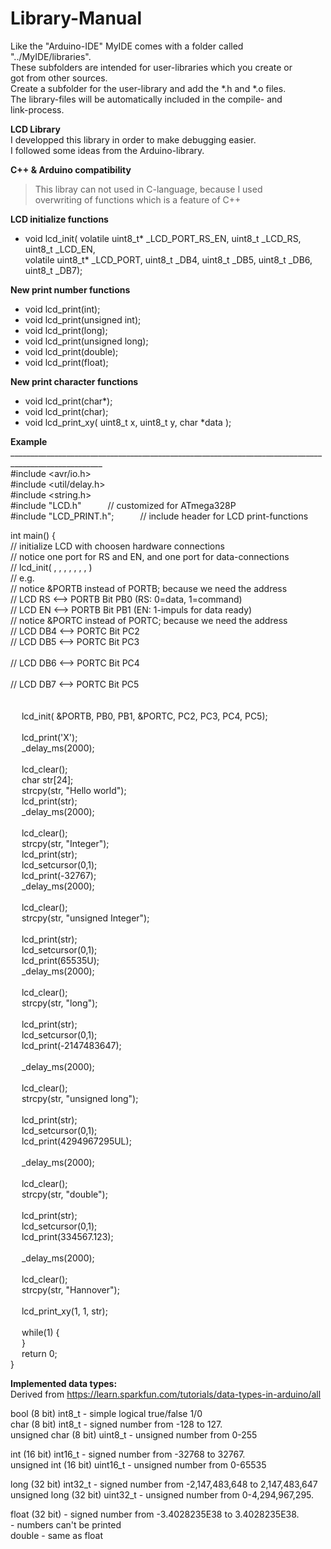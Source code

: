 # Library-Manual<br>
Like the "Arduino-IDE" MyIDE comes with a folder called "../MyIDE/libraries".<br>
These subfolders are intended for user-libraries which you create or<br>
got from other sources.<br>
Create a subfolder for the user-library and add the *.h and *.o files.<br>
The library-files will be automatically included in the compile- and<br>
link-process.<br>

**LCD Library**<br>
I developped this library in order to make debugging easier.<br>
I followed some ideas from the Arduino-library.<br>

**C++ & Arduino compatibility**
> This libray can not used in C-language, because I used<br>
> overwriting of functions which is a feature of C++<br>

**LCD initialize functions<br>**
* void lcd_init( volatile uint8_t* _LCD_PORT_RS_EN, uint8_t _LCD_RS, uint8_t _LCD_EN,<br> 
				 volatile uint8_t* _LCD_PORT,       uint8_t _DB4, uint8_t _DB5, uint8_t _DB6, uint8_t _DB7);<br>


**New print number functions<br>**
* void lcd_print(int);<br>
* void lcd_print(unsigned int);<br>
* void lcd_print(long);<br>
* void lcd_print(unsigned long);<br>
* void lcd_print(double);<br>
* void lcd_print(float);<br>

**New print character functions<br>**
* void lcd_print(char*);<br>
* void lcd_print(char);<br>
* void lcd_print_xy( uint8_t x, uint8_t y, char *data );<br>

**Example<br>**
_____________________________________________________________________________________________________<br>
#include &lt;avr/io.h&gt;<br>
#include &lt;util/delay.h&gt;<br>
#include &lt;string.h&gt;<br>
#include "LCD.h"&ensp;&ensp;&ensp;&ensp;&emsp;// customized for ATmega328P<br>
#include "LCD_PRINT.h";&ensp;&ensp;&ensp;&ensp;&emsp;// include header for LCD print-functions<br>

int main() {<br>
	// initialize LCD with choosen hardware connections<br>
	// notice one port for RS and EN, and one port for data-connections<br>
	// lcd_init( <PORT of RS and EN>, <RS-pin>, <EN-pin>, <PORT of data>, <DB4-pin>, <DB5-pin>, <DB6-pin>, <DB7-pin>)<br>
		// e.g.<br>
		// notice &PORTB instead of PORTB; because we need the address<br>
		// LCD RS      <-->  PORTB Bit PB0     (RS: 0=data, 1=command)<br>
		// LCD EN      <-->  PORTB Bit PB1     (EN: 1-impuls for data ready)<br>
		// notice &PORTC instead of PORTC; because we need the address<br>
		// LCD DB4     <-->  PORTC Bit PC2<br>
		// LCD DB5     <-->  PORTC Bit PC3<br>		
		// LCD DB6     <-->  PORTC Bit PC4<br>		
		// LCD DB7     <-->  PORTC Bit PC5<br>	
	<br>
&emsp;	lcd_init( &PORTB, PB0, PB1, &PORTC, PC2, PC3, PC4, PC5);<br>
	<br>
&emsp;	lcd_print('X');<br>	
&emsp;	_delay_ms(2000);<br>
	<br>
&emsp;	lcd_clear();<br>
&emsp;	char str[24];<br>
&emsp;	strcpy(str, "Hello world");<br>
&emsp;	lcd_print(str);<br>	
&emsp;	_delay_ms(2000);<br>
	<br>
&emsp;	lcd_clear();<br>
&emsp;	strcpy(str, "Integer");<br>
&emsp;	lcd_print(str);<br>
&emsp;	lcd_setcursor(0,1);<br>
&emsp;	lcd_print(-32767);<br>
&emsp;	_delay_ms(2000);<br>
	<br>
&emsp;	lcd_clear();<br>
&emsp;	strcpy(str, "unsigned Integer");<br>		
&emsp;	lcd_print(str);<br>
&emsp;	lcd_setcursor(0,1);<br>
&emsp;	lcd_print(65535U);<br>
&emsp;	_delay_ms(2000);<br>
	<br>
&emsp;	lcd_clear();<br>
&emsp;	strcpy(str, "long");<br>	
&emsp;	lcd_print(str);<br>
&emsp;	lcd_setcursor(0,1);<br>
&emsp;	lcd_print(-2147483647);<br>		
&emsp;	_delay_ms(2000);<br>
	<br>
&emsp;	lcd_clear();<br>
&emsp;	strcpy(str, "unsigned long");<br>			
&emsp;	lcd_print(str);<br>
&emsp;	lcd_setcursor(0,1);<br>
&emsp;	lcd_print(4294967295UL);<br>		
&emsp;	_delay_ms(2000);<br>
	<br>
&emsp;	lcd_clear();<br>
&emsp;	strcpy(str, "double");<br>			
&emsp;	lcd_print(str);<br>
&emsp;	lcd_setcursor(0,1);<br>
&emsp;	lcd_print(334567.123);<br>		
&emsp;	_delay_ms(2000);<br>
	<br>
&emsp;	lcd_clear();<br>
&emsp;	strcpy(str, "Hannover");<br>			
&emsp;	lcd_print_xy(1, 1, str);<br>
	<br>
&emsp;	while(1) {<br>
&emsp;	}<br>
&emsp;	return 0;<br>
}<br>

**Implemented data types:<br>**
Derived from https://learn.sparkfun.com/tutorials/data-types-in-arduino/all<br>

bool (8 bit)           int8_t    - simple logical true/false 1/0<br>
char (8 bit)           int8_t    - signed number from -128 to 127. <br>
unsigned char (8 bit)  uint8_t   - unsigned number from 0-255<br>

int (16 bit)           int16_t  - signed number from -32768 to 32767.<br>
unsigned int (16 bit)  uint16_t - unsigned number from 0-65535<br> 

long (32 bit)          int32_t  - signed number from -2,147,483,648 to 2,147,483,647<br>
unsigned long (32 bit) uint32_t - unsigned number from 0-4,294,967,295.<br>

float (32 bit)                  - signed number from -3.4028235E38 to 3.4028235E38.<br>
								- numbers can't be printed<br>
double 							- same as float<br> 



